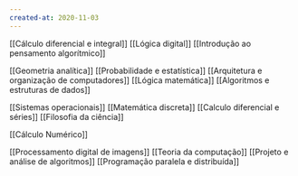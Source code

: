 ```yaml
---
created-at: 2020-11-03
---
```


[[Cálculo diferencial e integral]]
[[Lógica digital]]
[[Introdução ao pensamento algorítmico]]

[[Geometria analítica]]
[[Probabilidade e estatística]]
[[Arquitetura e organização de computadores]]
[[Lógica matemática]]
[[Algoritmos e estruturas de dados]]

[[Sistemas operacionais]]
[[Matemática discreta]]
[[Calculo diferencial e séries]]
[[Filosofia da ciência]]

[[Cálculo Numérico]]

[[Processamento digital de imagens]]
[[Teoria da computação]]
[[Projeto e análise de algoritmos]]
[[Programação paralela e distribuída]]